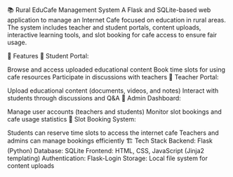 📚 Rural EduCafe Management System
A Flask and SQLite-based web application to manage an Internet Cafe focused on education in rural areas. The system includes teacher and student portals, content uploads, interactive learning tools, and slot booking for cafe access to ensure fair usage.

🌟 Features
🔹 Student Portal:

Browse and access uploaded educational content
Book time slots for using cafe resources
Participate in discussions with teachers
🔹 Teacher Portal:

Upload educational content (documents, videos, and notes)
Interact with students through discussions and Q&A
🔹 Admin Dashboard:

Manage user accounts (teachers and students)
Monitor slot bookings and cafe usage statistics
🔹 Slot Booking System:

Students can reserve time slots to access the internet cafe
Teachers and admins can manage bookings efficiently
🏗️ Tech Stack
Backend: Flask (Python)
Database: SQLite
Frontend: HTML, CSS, JavaScript (Jinja2 templating)
Authentication: Flask-Login
Storage: Local file system for content uploads

